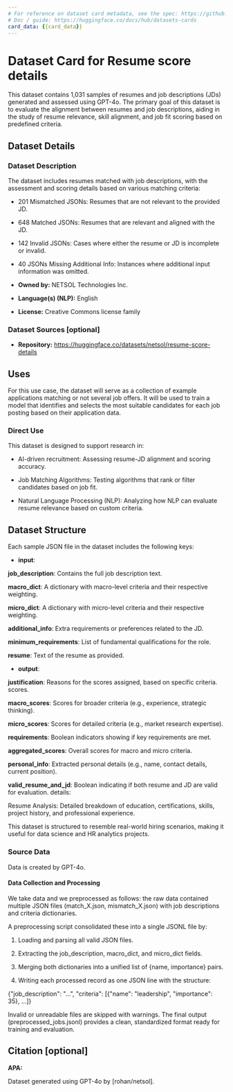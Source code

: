 ```yaml
---
# For reference on dataset card metadata, see the spec: https://github.com/huggingface/hub-docs/blob/main/datasetcard.md?plain=1
# Doc / guide: https://huggingface.co/docs/hub/datasets-cards
card_data: {{card_data}}
---
```


# Dataset Card for Resume score details

<!-- Provide a quick summary of the dataset. -->

This dataset contains 1,031 samples of resumes and job descriptions (JDs) generated and assessed using GPT-4o. The primary goal of this dataset is to evaluate the alignment between resumes and job descriptions, aiding in the study of resume relevance, skill alignment, and job fit scoring based on predefined criteria.

## Dataset Details

### Dataset Description

<!-- Provide a longer summary of what this dataset is. -->

The dataset includes resumes matched with job descriptions, with the assessment and scoring details based on various matching criteria:

- 201 Mismatched JSONs: Resumes that are not relevant to the provided JD.
- 648 Matched JSONs: Resumes that are relevant and aligned with the JD.
- 142 Invalid JSONs: Cases where either the resume or JD is incomplete or invalid.
- 40 JSONs Missing Additional Info: Instances where additional input information was omitted.

- **Owned by:** NETSOL Technologies Inc.
- **Language(s) (NLP):** English
- **License:** Creative Commons license family

### Dataset Sources [optional]

<!-- Provide the basic links for the dataset. -->

- **Repository:** https://huggingface.co/datasets/netsol/resume-score-details
## Uses

<!-- Address questions around how the dataset is intended to be used. -->

For this use case, the dataset will serve as a collection of example applications matching or not several job offers. It will be used to train a model that identifies and selects the most suitable candidates for each job posting based on their application data.

### Direct Use

<!-- This section describes suitable use cases for the dataset. -->

This dataset is designed to support research in:

- AI-driven recruitment: Assessing resume-JD alignment and scoring accuracy.

- Job Matching Algorithms: Testing algorithms that rank or filter candidates based on job fit.

- Natural Language Processing (NLP): Analyzing how NLP can evaluate resume relevance based on custom criteria.
<!--### Out-of-Scope Use>

<!-- This section addresses misuse, malicious use, and uses that the dataset will not work well for. -->



## Dataset Structure

<!-- This section provides a description of the dataset fields, and additional information about the dataset structure such as criteria used to create the splits, relationships between data points, etc. -->
Each sample JSON file in the dataset includes the following keys:

- **input**:

**job_description**: Contains the full job description text.

**macro_dict**: A dictionary with macro-level criteria and their respective weighting.

**micro_dict**: A dictionary with micro-level criteria and their respective weighting.

**additional_info**: Extra requirements or preferences related to the JD.

**minimum_requirements**: List of fundamental qualifications for the role.

**resume**: Text of the resume as provided.

- **output**:

**justification**: Reasons for the scores assigned, based on specific criteria.
scores.

**macro_scores**: Scores for broader criteria (e.g., experience, strategic thinking).

**micro_scores**: Scores for detailed criteria (e.g., market research expertise).

**requirements**: Boolean indicators showing if key requirements are met.

**aggregated_scores**: Overall scores for macro and micro criteria.

**personal_info**: Extracted personal details (e.g., name, contact details, current position).

**valid_resume_and_jd**: Boolean indicating if both resume and JD are valid for evaluation.
details:

Resume Analysis: Detailed breakdown of education, certifications, skills, project history, and professional experience.

<!-- Motivation for the creation of this dataset. -->

This dataset is structured to resemble real-world hiring scenarios, making it useful for data science and HR analytics projects.

### Source Data

<!-- This section describes the source data (e.g. news text and headlines, social media posts, translated sentences, ...). -->

Data is created by GPT-4o.

#### Data Collection and Processing

<!-- This section describes the data collection and processing process such as data selection criteria, filtering and normalization methods, tools and libraries used, etc. -->

We take data and we preprocessed as follows: the raw data contained multiple JSON files (match_X.json, mismatch_X.json) with job descriptions and criteria dictionaries.

A preprocessing script consolidated these into a single JSONL file by:

1. Loading and parsing all valid JSON files.

2. Extracting the job_description, macro_dict, and micro_dict fields.

3. Merging both dictionaries into a unified list of {name, importance} pairs.

4. Writing each processed record as one JSON line with the structure:

{"job_description": "...", "criteria": [{"name": "leadership", "importance": 35}, ...]}

Invalid or unreadable files are skipped with warnings. The final output (preprocessed_jobs.jsonl) provides a clean, standardized format ready for training and evaluation.

<!---#### Personal and Sensitive Information>

<!-- State whether the dataset contains data that might be considered personal, sensitive, or private (e.g., data that reveals addresses, uniquely identifiable names or aliases, racial or ethnic origins, sexual orientations, religious beliefs, political opinions, financial or health data, etc.). If efforts were made to anonymize the data, describe the anonymization process. -->



<!---## Bias, Risks, and Limitations>

<!-- This section is meant to convey both technical and sociotechnical limitations. -->


<!---### Recommendations>

<!-- This section is meant to convey recommendations with respect to the bias, risk, and technical limitations. -->



## Citation [optional]

<!-- If there is a paper or blog post introducing the dataset, the APA and Bibtex information for that should go in this section. -->


**APA:**

Dataset generated using GPT-4o by [rohan/netsol].


